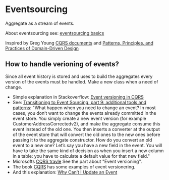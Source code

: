 # Eventsourcing  
Aggregate as a stream of events.

About eventsourcing see: [eventsourcing basics](http://docs.geteventstore.com/introduction/event-sourcing-basics/)

Inspired by Greg Young [CQRS documents](https://cqrs.files.wordpress.com/2010/11/cqrs_documents.pdf)
and [Patterns, Principles, and Practices of Domain-Driven Design](http://www.wrox.com/WileyCDA/WroxTitle/Patterns-Principles-and-Practices-of-Domain-Driven-Design.productCd-1118714709.html)

## How to handle verioning of events?
Since all event history is stored and uses to build the aggregates every version of the events must be handled.
Make a new class when a need of change.

* Simple explanation in Stackoverflow: [Event versioning in CQRS](http://stackoverflow.com/a/16526100)
* See: [Transitioning to Event Sourcing, part 9: additional tools and patterns](http://julienletrouit.com/?p=345):
"What happen when you need to change an event? In most cases, you don’t want to change the events already committed in
the event store. You simply create a new event version (for example CustomerAddressCorrectedv2), and make the aggregate
consume this event instead of the old one. You then inserts a converter at the output of the event store that will
convert the old ones to the new ones before passing it to the aggregate constructor. How do you convert an old event to
a new one? Let’s say you have a new field in the event. You will have to take the same kind of decision as when you
insert a new column in a table: you have to calculate a default value for that new field."
* Microsofts [CQRS travle](https://msdn.microsoft.com/en-us/library/jj591577.aspx#sec9) See the part about "Event versioning".
* The book [CQRS](https://leanpub.com/cqrs) has some examples of event versionering.
* And this explanation: [Why Can’t I Update an Event](http://goodenoughsoftware.net/2013/05/28/why-cant-i-update-an-event/)
